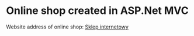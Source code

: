 # Online shop created in ASP.Net MVC



<p>Website address of online shop: <a href="http://www.onlineshop2017.hostingasp.pl/">Sklep internetowy</a></p>
